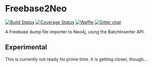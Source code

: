 # Freebase2Neo

[![Build Status](https://travis-ci.org/elegantcoding/Freebase2Neo.svg?branch=master)](https://travis-ci.org/elegantcoding/Freebase2Neo)
[![Coverage Status](https://img.shields.io/coveralls/elegantcoding/Freebase2Neo.svg)](https://coveralls.io/r/elegantcoding/Freebase2Neo?branch=master)
[![Waffle](https://badge.waffle.io/elegantcoding/Freebase2Neo.png?label=ready)](https://waffle.io/elegantcoding/Freebase2Neo)
[![Gitter chat](https://badges.gitter.im/elegantcoding/Freebase2Neo.png)](https://gitter.im/elegantcoding/Freebase2Neo)

A Freebase dump file importer to Neo4j, using the BatchInserter API.

## Experimental
This is currently not ready for prime time. It is getting closer, though... 
